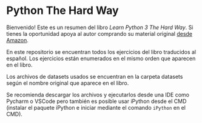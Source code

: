 # Python The Hard Way

Bienvenido! Este es un resumen del libro _Learn Python 3 The Hard Way_. Si tienes la oportunidad apoya al autor comprando su material original [desde Amazon](https://www.amazon.com/Learn-Python-Hard-Way-Introduction/dp/0134692888).

En este repositorio se encuentran todos los ejercicios del libro traducidos al español. Los ejercicios están enumerados en el mismo orden que aparecen en el libro. 

Los archivos de datasets usados se encuentran en la carpeta datasets según el nombre original que aparece en el libro. 

Se recomienda descargar los archivos y ejecutarlos desde una IDE como Pycharm o VSCode pero también es posible usar iPython desde el CMD (instalar el paquete iPython e iniciar mediante el comando `iPython` en el CMD).
